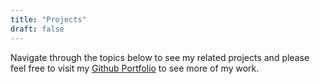 ```yaml
---
title: "Projects"
draft: false
---
```

Navigate through the topics below to see my related projects and
please feel free to visit my [Github Portfolio](https://github.com/Chan-McLaren) to see more of my work.